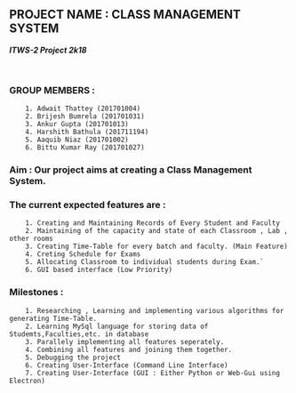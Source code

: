 ## PROJECT NAME : CLASS MANAGEMENT SYSTEM ##


<b><i>ITWS-2 Project 2k18 </i></b>  
  
<br>  
    
### GROUP MEMBERS : ### 
        
        1. Adwait Thattey (201701004)  
        2. Brijesh Bumrela (201701031)  
        3. Ankur Gupta (201701013)  
        4. Harshith Bathula (201711194)  
        5. Aaquib Niaz (201701002)  
        6. Bittu Kumar Ray (201701027)  
        

### Aim : Our project aims at creating a Class Management System. ###

### The current expected features are : ###
        1. Creating and Maintaining Records of Every Student and Faculty
        2. Maintaining of the capacity and state of each Classroom , Lab , other rooms
        3. Creating Time-Table for every batch and faculty. (Main Feature)
        4. Creting Schedule for Exams
        5. Allocating Classroom to individual students during Exam.`
        6. GUI based interface (Low Priority)

### Milestones : ###
        1. Researching , Learning and implementing various algorithms for generating Time-Table.
        2. Learning MySql language for storing data of Studemts,Faculties,etc. in database
        3. Parallely implementing all features seperately.
        4. Combining all features and joining them together.
        5. Debugging the project
        6. Creating User-Interface (Command Line Interface)
        7. Creating User-Interface (GUI : Either Python or Web-Gui using Electron)
